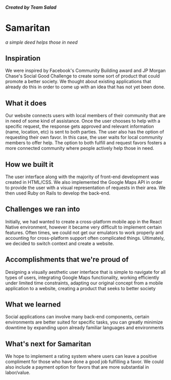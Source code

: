 ##### Created by Team Salad


# __Samaritan__
*a simple deed helps those in need*

## Inspiration
We were inspired by Facebook's Community Building award and JP Morgan Chase's Social Good Challenge to create some sort of product that could promote a better society. We thought about existing applications that already do this in order to come up with an idea that has not yet been done.

## What it does
Our website connects users with local members of their community that are in need of some kind of assistance. Once the user chooses to help with a specific request, the response gets approved and relevant information (name, location, etc) is sent to both parties. The user also has the option of requesting their own favor. In this case, the user waits for local community members to offer help. The option to both fulfill and request favors fosters a more connected community where people actively help those in need.

## How we built it
The user interface along with the majority of front-end development was created in HTML/CSS. We also implemented the Google Maps API in order to provide the user with a visual representation of requests in their area. We then used Ruby on Rails to develop the back-end.

## Challenges we ran into
Initially, we had wanted to create a cross-platform mobile app in the React Native environment, however it became very difficult to implement certain features. Often times, we could not get our emulators to work properly and accounting for cross-platform support often complicated things. Ultimately, we decided to switch context and create a website. 

## Accomplishments that we're proud of
Designing a visually aesthetic user interface that is simple to navigate for all types of users, integrating Google Maps functionality, working efficiently under limited time constraints, adapting our original concept from a mobile application to a website, creating a product that seeks to better society

## What we learned
Social applications can involve many back-end components, certain environments are better suited for specific tasks, you can greatly minimize downtime by expanding upon already familiar languages and environments

## What's next for Samaritan
We hope to implement a rating system where users can leave a positive compliment for those who have done a good job fulfilling a favor. We could also include a payment option for favors that are more substantial in labor/value.
